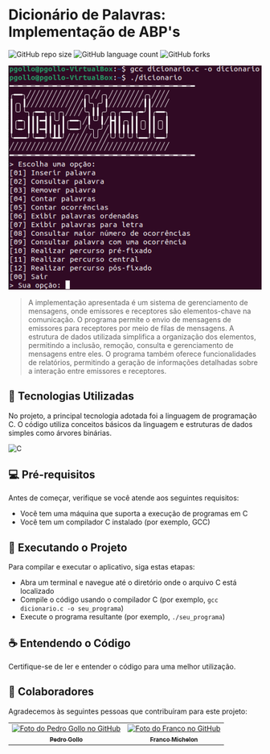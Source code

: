 # Dicionário de Palavras: Implementação de ABP's

![GitHub repo size](https://img.shields.io/github/repo-size/pbgollo/mensageira?style=for-the-badge)
![GitHub language count](https://img.shields.io/github/languages/count/pbgollo/mensageira?style=for-the-badge)
![GitHub forks](https://img.shields.io/github/forks/pbgollo/mensageira?style=for-the-badge)

<img src="imagem.png" alt="Exemplo imagem">

> A implementação apresentada é um sistema de gerenciamento de mensagens, onde emissores e receptores são elementos-chave na comunicação. O programa permite o envio de mensagens de emissores para receptores por meio de filas de mensagens. A estrutura de dados utilizada simplifica a organização dos elementos, permitindo a inclusão, remoção, consulta e gerenciamento de mensagens entre eles. O programa também oferece funcionalidades de relatórios, permitindo a geração de informações detalhadas sobre a interação entre emissores e receptores.

## 🔧 Tecnologias Utilizadas

No projeto, a principal tecnologia adotada foi a linguagem de programação C. O código utiliza conceitos básicos da linguagem e estruturas de dados simples como árvores binárias.

![C](https://img.shields.io/badge/c-%2300599C.svg?style=for-the-badge&logo=c&logoColor=white)

## 💻 Pré-requisitos

Antes de começar, verifique se você atende aos seguintes requisitos:

- Você tem uma máquina que suporta a execução de programas em C
- Você tem um compilador C instalado (por exemplo, GCC)

## 🚀 Executando o Projeto

Para compilar e executar o aplicativo, siga estas etapas:

- Abra um terminal e navegue até o diretório onde o arquivo C está localizado
- Compile o código usando o compilador C (por exemplo, `gcc dicionario.c -o seu_programa`)
- Execute o programa resultante (por exemplo, `./seu_programa`)

## ☕ Entendendo o Código

Certifique-se de ler e entender o código para uma melhor utilização.

## 🤝 Colaboradores

Agradecemos às seguintes pessoas que contribuíram para este projeto:

<table>
  <tr>
    <td align="center">
      <a href="https://github.com/pbgollo" title="Perfil do Pedro Gollo no GitHub">
        <img src="https://avatars.githubusercontent.com/u/130512644" width="100px;" alt="Foto do Pedro Gollo no GitHub"/><br>
        <sub>
          <b>Pedro Gollo</b>
        </sub>
      </a>
    </td>
    <td align="center">
      <a href="https://github.com/FasterThanM" title="Perfil do Franco no GitHub">
        <img src="https://avatars.githubusercontent.com/u/129175432" width="100px;" alt="Foto do Franco no GitHub"/><br>
        <sub>
          <b>Franco Michelon</b>
        </sub>
      </a>
    </td>
  </tr>
</table>
